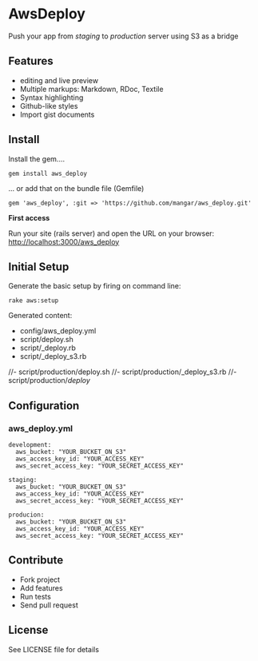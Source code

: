 

# AwsDeploy

Push your app from _staging_ to _production_ server using S3 as a bridge


## Features

- editing and live preview
- Multiple markups: Markdown, RDoc, Textile
- Syntax highlighting
- Github-like styles
- Import gist documents


## Install

Install the gem.... 

```
gem install aws_deploy
```

... or add that on the bundle file (Gemfile)

```
gem 'aws_deploy', :git => 'https://github.com/mangar/aws_deploy.git'
```


__First access__


Run your site (rails server) and open the URL on your browser: [http://localhost:3000/aws_deploy](http://localhost:3000/aws_deploy)




## Initial Setup

Generate the basic setup by firing on command line:

```
rake aws:setup
```

Generated content:

- config/aws_deploy.yml
- script/deploy.sh
- script/_deploy.rb
- script/_deploy_s3.rb


//- script/production/deploy.sh
//- script/production/_deploy_s3.rb
//- script/production/_deploy_


## Configuration

### aws_deploy.yml ###

```
development:
  aws_bucket: "YOUR_BUCKET_ON_S3"
  aws_access_key_id: "YOUR_ACCESS_KEY"
  aws_secret_access_key: "YOUR_SECRET_ACCESS_KEY"

staging: 
  aws_bucket: "YOUR_BUCKET_ON_S3"
  aws_access_key_id: "YOUR_ACCESS_KEY"
  aws_secret_access_key: "YOUR_SECRET_ACCESS_KEY"

producion:
  aws_bucket: "YOUR_BUCKET_ON_S3"
  aws_access_key_id: "YOUR_ACCESS_KEY"
  aws_secret_access_key: "YOUR_SECRET_ACCESS_KEY"

```








## Contribute

- Fork project
- Add features
- Run tests
- Send pull request

## License

See LICENSE file for details